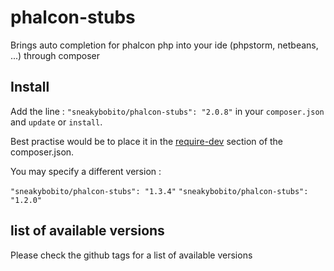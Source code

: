 phalcon-stubs
=============

Brings auto completion for phalcon php into your ide (phpstorm, netbeans, ...) through composer 

Install
-----------

Add the line : ```"sneakybobito/phalcon-stubs": "2.0.8"``` in your ```composer.json``` and ```update``` or ```install```.

Best practise would be to place it in the [require-dev](http://getcomposer.org/doc/04-schema.md#require-dev) section of the composer.json.

You may specify a different version :

```"sneakybobito/phalcon-stubs": "1.3.4"```  ```"sneakybobito/phalcon-stubs": "1.2.0"```


list of available versions
--------

Please check the github tags for a list of available versions

